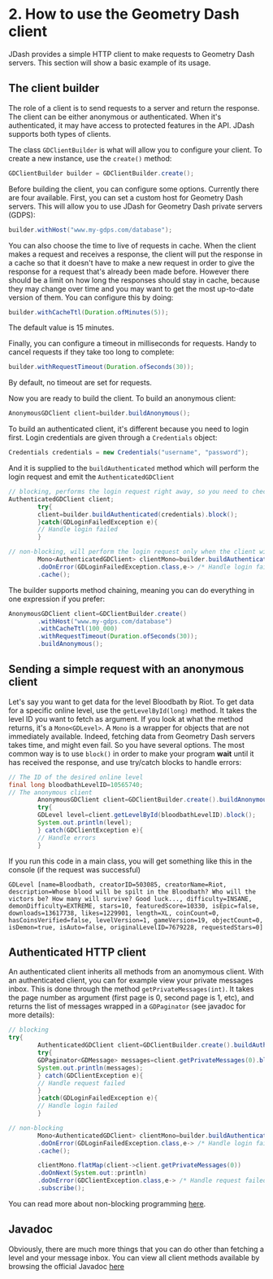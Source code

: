 # 2. How to use the Geometry Dash client

JDash provides a simple HTTP client to make requests to Geometry Dash servers. This section will show a basic example of
its usage.

## The client builder

The role of a client is to send requests to a server and return the response. The client can be either anonymous or
authenticated. When it's authenticated, it may have access to protected features in the API. JDash supports both types
of clients.

The class `GDClientBuilder` is what will allow you to configure your client. To create a new instance, use
the `create()` method:

```Java
GDClientBuilder builder = GDClientBuilder.create();
```

Before building the client, you can configure some options. Currently there are four available. First, you can set a
custom host for Geometry Dash servers. This will allow you to use JDash for Geometry Dash private servers (GDPS):

```Java
builder.withHost("www.my-gdps.com/database");
```

You can also choose the time to live of requests in cache. When the client makes a request and receives a response, the
client will put the response in a cache so that it doesn't have to make a new request in order to give the response for
a request that's already been made before. However there should be a limit on how long the responses should stay in
cache, because they may change over time and you may want to get the most up-to-date version of them. You can configure
this by doing:

```Java
builder.withCacheTtl(Duration.ofMinutes(5));
```

The default value is 15 minutes.

Finally, you can configure a timeout in milliseconds for requests. Handy to cancel requests if they take too long to
complete:

```Java
builder.withRequestTimeout(Duration.ofSeconds(30));
```

By default, no timeout are set for requests.

Now you are ready to build the client. To build an anonymous client:

```Java
AnonymousGDClient client=builder.buildAnonymous();
```

To build an authenticated client, it's different because you need to login first. Login credentials are given through
a `Credentials` object:

```Java
Credentials credentials = new Credentials("username", "password");
```

And it is supplied to the `buildAuthenticated` method which will perform the login request and emit
the `AuthenticatedGDClient`

```Java
// blocking, performs the login request right away, so you need to check if login succeeded with a try/catch block
AuthenticatedGDClient client;
        try{
        client=builder.buildAuthenticated(credentials).block();
        }catch(GDLoginFailedException e){
        // Handle login failed
        }

// non-blocking, will perform the login request only when the client will be used for the first time
        Mono<AuthenticatedGDClient> clientMono=builder.buildAuthenticated(credentials)
        .doOnError(GDLoginFailedException.class,e-> /* Handle login failed */)
        .cache();
```

The builder supports method chaining, meaning you can do everything in one expression if you prefer:

```Java
AnonymousGDClient client=GDClientBuilder.create()
        .withHost("www.my-gdps.com/database")
        .withCacheTtl(100_000)
        .withRequestTimeout(Duration.ofSeconds(30));
        .buildAnonymous();
```

## Sending a simple request with an anonymous client

Let's say you want to get data for the level Bloodbath by Riot. To get data for a specific online level, use
the `getLevelById(long)` method. It takes the level ID you want to fetch as argument. If you look at what the method
returns, it's a `Mono<GDLevel>`. A `Mono` is a wrapper for objects that are not immediately available. Indeed, fetching
data from Geometry Dash servers takes time, and might even fail. So you have several options. The most common way is to
use `block()` in order to make your program **wait** until it has received the response, and use try/catch blocks to
handle errors:

```Java
// The ID of the desired online level
final long bloodbathLevelID=10565740;
// The anonymous client
        AnonymousGDClient client=GDClientBuilder.create().buildAnonymous();
        try{
        GDLevel level=client.getLevelById(bloodbathLevelID).block();
        System.out.println(level);
        } catch(GDClientException e){
        // Handle errors
        }
```

If you run this code in a main class, you will get something like this in the console (if the request was successful)

```
GDLevel [name=Bloodbath, creatorID=503085, creatorName=Riot, description=Whose blood will be spilt in the Bloodbath? Who will the victors be? How many will survive? Good luck..., difficulty=INSANE, demonDifficulty=EXTREME, stars=10, featuredScore=10330, isEpic=false, downloads=13617738, likes=1229901, length=XL, coinCount=0, hasCoinsVerified=false, levelVersion=1, gameVersion=19, objectCount=0, isDemon=true, isAuto=false, originalLevelID=7679228, requestedStars=0]

```

## Authenticated HTTP client

An authenticated client inherits all methods from an anomymous client. With an authenticated client, you can for example
view your private messages inbox. This is done through the method `getPrivateMessages(int)`. It takes the page number as
argument (first page is 0, second page is 1, etc), and returns the list of messages wrapped in a `GDPaginator` (see
javadoc for more details):

```Java
// blocking
try{
        AuthenticatedGDClient client=GDClientBuilder.create().buildAuthenticated(credentials).block();
        try{
        GDPaginator<GDMessage> messages=client.getPrivateMessages(0).block();
        System.out.println(messages);
        } catch(GDClientException e){
        // Handle request failed
        }
        }catch(GDLoginFailedException e){
        // Handle login failed
        }

// non-blocking
        Mono<AuthenticatedGDClient> clientMono=builder.buildAuthenticated(credentials)
        .doOnError(GDLoginFailedException.class,e-> /* Handle login failed */)
        .cache();

        clientMono.flatMap(client->client.getPrivateMessages(0))
        .doOnNext(System.out::println)
        .doOnError(GDClientException.class,e-> /* Handle request failed */)
        .subscribe();
```

You can read more about non-blocking programming [here](https://projectreactor.io/docs/core/release/reference/).

## Javadoc

Obviously, there are much more things that you can do other than fetching a level and your message inbox. You can view
all client methods available by browsing the official
Javadoc [here](http://www.javadoc.io/doc/com.github.alex1304/jdash)